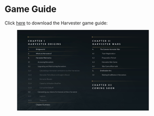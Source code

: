 # Game Guide

Click [here](https://bridgeworld.treasure.lol/game-guide) to download the Harvester game guide:

<figure><img src="../../../.gitbook/assets/image (23).png" alt=""><figcaption></figcaption></figure>


